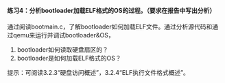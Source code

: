 

#### 练习4：分析bootloader加载ELF格式的OS的过程。（要求在报告中写出分析）

通过阅读bootmain.c，了解bootloader如何加载ELF文件。通过分析源代码和通过qemu来运行并调试bootloader&OS，

1. bootloader如何读取硬盘扇区的？
2. bootloader是如何加载ELF格式的OS？

提示：可阅读3.2.3“硬盘访问概述”，3.2.4“ELF执行文件格式概述”。


